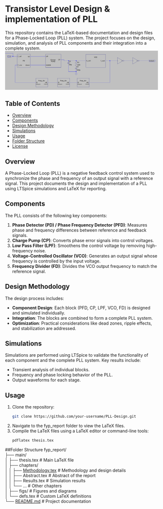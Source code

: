 # Transistor Level Design & implementation of PLL

This repository contains the LaTeX-based documentation and design files for a Phase-Locked Loop (PLL) system. The project focuses on the design, simulation, and analysis of PLL components and their integration into a complete system.
![pll blk diagrama](fyp_report/main/figs/pll_circuit.png)
## Table of Contents
- [Overview](#overview)
- [Components](#components)
- [Design Methodology](#design-methodology)
- [Simulations](#simulations)
- [Usage](#usage)
- [Folder Structure](#folder-structure)
- [License](#license)

## Overview
A Phase-Locked Loop (PLL) is a negative feedback control system used to synchronize the phase and frequency of an output signal with a reference signal. This project documents the design and implementation of a PLL using LTSpice simulations and LaTeX for reporting.

## Components
The PLL consists of the following key components:
1. **Phase Detector (PD) / Phase Frequency Detector (PFD)**: Measures phase and frequency differences between reference and feedback signals.
2. **Charge Pump (CP)**: Converts phase error signals into control voltages.
3. **Low Pass Filter (LPF)**: Smoothens the control voltage by removing high-frequency noise.
4. **Voltage-Controlled Oscillator (VCO)**: Generates an output signal whose frequency is controlled by the input voltage.
5. **Frequency Divider (FD)**: Divides the VCO output frequency to match the reference signal.

## Design Methodology
The design process includes:
- **Component Design**: Each block (PFD, CP, LPF, VCO, FD) is designed and simulated individually.
- **Integration**: The blocks are combined to form a complete PLL system.
- **Optimization**: Practical considerations like dead zones, ripple effects, and stabilization are addressed.

## Simulations
Simulations are performed using LTSpice to validate the functionality of each component and the complete PLL system. Key results include:
- Transient analysis of individual blocks.
- Frequency and phase locking behavior of the PLL.
- Output waveforms for each stage.

## Usage
1. Clone the repository:
   ```bash
   git clone https://github.com/your-username/PLL-Design.git
2. Navigate to the fyp_report folder to view the LaTeX files.
3. Compile the LaTeX files using a LaTeX editor or command-line tools:
   ```bash
   pdflatex thesis.tex

##Folder Structure
fyp_report/<br />
├── main/ <br />
│   ├── thesis.tex          # Main LaTeX file<br />
│   ├── chapters/<br />
│   │   ├── [Methodology.tex](http://_vscodecontentref_/0) # Methodology and design details<br />
│   │   ├── Abstract.tex    # Abstract of the report<br />
│   │   ├── Results.tex     # Simulation results<br />
│   │   └── ...             # Other chapters<br />
│   ├── figs/               # Figures and diagrams<br />
│   └── defs.tex            # Custom LaTeX definitions<br />
└── [README.md](http://_vscodecontentref_/1)               # Project documentation<br />

